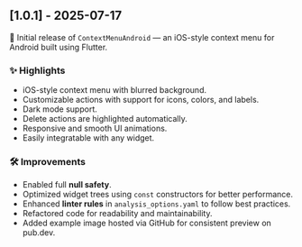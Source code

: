## [1.0.1] - 2025-07-17

🎉 Initial release of `ContextMenuAndroid` — an iOS-style context menu for Android built using Flutter.

### ✨ Highlights

- iOS-style context menu with blurred background.
- Customizable actions with support for icons, colors, and labels.
- Dark mode support.
- Delete actions are highlighted automatically.
- Responsive and smooth UI animations.
- Easily integratable with any widget.

### 🛠 Improvements

- Enabled full **null safety**.
- Optimized widget trees using `const` constructors for better performance.
- Enhanced **linter rules** in `analysis_options.yaml` to follow best practices.
- Refactored code for readability and maintainability.
- Added example image hosted via GitHub for consistent preview on pub.dev.
